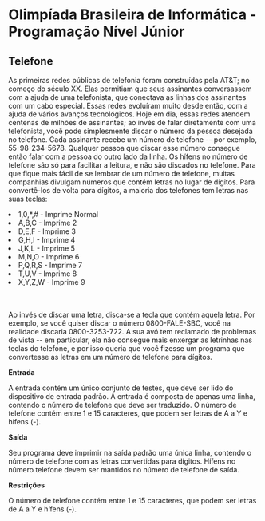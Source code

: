 # Olimpíada Brasileira de Informática - Programação Nível Júnior
<h2>Telefone</h2>
<p>As primeiras redes públicas de telefonia foram construídas pela AT&T; no começo do século XX. Elas permitiam que seus assinantes conversassem com a ajuda de uma telefonista, que conectava as linhas dos assinantes com um cabo especial. Essas redes evoluíram muito desde então, com a ajuda de vários avanços tecnológicos. Hoje em dia, essas redes atendem centenas de milhões de assinantes; ao invés de falar diretamente com uma telefonista, você pode simplesmente discar o número da pessoa desejada no telefone. Cada assinante recebe um número de telefone -- por exemplo, 55-98-234-5678. Qualquer pessoa que discar esse número consegue então falar com a pessoa do outro lado da linha. Os hífens no número de telefone são só para facilitar a leitura, e não são discados no telefone. Para que fique mais fácil de se lembrar de um número de telefone, muitas companhias divulgam números que contém letras no lugar de dígitos. Para convertê-los de volta para dígitos, a maioria dos telefones tem letras nas suas teclas:</p>
<li>1,0,*,# - Imprime Normal</li>
<li>A,B,C - Imprime 2 </li>
<li>D,E,F - Imprime 3 </li>
<li>G,H,I - Imprime 4 </li>
<li>J,K,L - Imprime 5 </li>
<li>M,N,O - Imprime 6 </li>
<li>P,Q,R,S - Imprime 7 </li>
<li>T,U,V - Imprime 8 </li>
<li>X,Y,Z,W - Imprime 9 </li>
</br></br>
<p>Ao invés de discar uma letra, disca-se a tecla que contém aquela letra. Por exemplo, se você quiser discar o número 0800-FALE-SBC, você na realidade discaria 0800-3253-722. A sua avó tem reclamado de problemas de vista -- em particular, ela não consegue mais enxergar as letrinhas nas teclas do telefone, e por isso queria que você fizesse um programa que convertesse as letras em um número de telefone para dígitos.</p>

<p><b>Entrada</b></p>
<p>A entrada contém um único conjunto de testes, que deve ser lido do dispositivo de entrada padrão. A entrada é composta de apenas uma linha, contendo o número de telefone que deve ser traduzido. O número de telefone contém entre 1 e 15 caracteres, que podem ser letras de A a Y e hífens (-).</p>

<p><b>Saída</b></p>
<p>Seu programa deve imprimir na saída padrão uma única linha, contendo o número de telefone com as letras convertidas para dígitos. Hífens no número telefone devem ser mantidos no número de telefone de saída.</p>

<p><b>Restrições</b></p>
<p>O número de telefone contém entre 1 e 15 caracteres, que podem ser letras de A a Y e hífens (-).</p>
